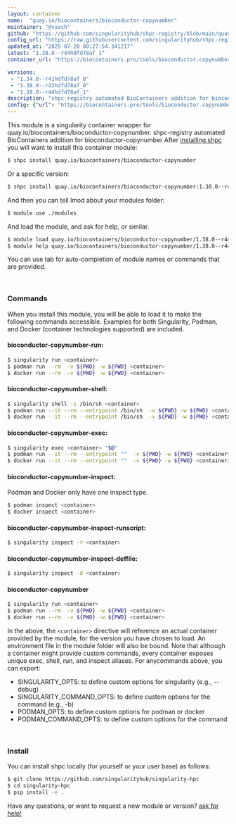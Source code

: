 ```yaml
---
layout: container
name:  "quay.io/biocontainers/bioconductor-copynumber"
maintainer: "@vsoch"
github: "https://github.com/singularityhub/shpc-registry/blob/main/quay.io/biocontainers/bioconductor-copynumber/container.yaml"
config_url: "https://raw.githubusercontent.com/singularityhub/shpc-registry/main/quay.io/biocontainers/bioconductor-copynumber/container.yaml"
updated_at: "2025-07-20 00:27:54.341217"
latest: "1.38.0--r44hdfd78af_1"
container_url: "https://biocontainers.pro/tools/bioconductor-copynumber"

versions:
 - "1.34.0--r41hdfd78af_0"
 - "1.38.0--r42hdfd78af_0"
 - "1.38.0--r44hdfd78af_1"
description: "shpc-registry automated BioContainers addition for bioconductor-copynumber"
config: {"url": "https://biocontainers.pro/tools/bioconductor-copynumber", "maintainer": "@vsoch", "description": "shpc-registry automated BioContainers addition for bioconductor-copynumber", "latest": {"1.38.0--r44hdfd78af_1": "sha256:548e686ddca3cfc21a891a4d3cc039242104a2765821407ad52d859985e8ce7d"}, "tags": {"1.34.0--r41hdfd78af_0": "sha256:90c45c1f7614ae1d90889193736f77f9e1d5db13d7937f7cedce8733ee1bd468", "1.38.0--r42hdfd78af_0": "sha256:7e7081948aeeb68a66236eebb606eeb1c78d39014bcd4c81da495d89b975abbe", "1.38.0--r44hdfd78af_1": "sha256:548e686ddca3cfc21a891a4d3cc039242104a2765821407ad52d859985e8ce7d"}, "docker": "quay.io/biocontainers/bioconductor-copynumber"}
---
```


This module is a singularity container wrapper for quay.io/biocontainers/bioconductor-copynumber.
shpc-registry automated BioContainers addition for bioconductor-copynumber
After [installing shpc](#install) you will want to install this container module:


```bash
$ shpc install quay.io/biocontainers/bioconductor-copynumber
```

Or a specific version:

```bash
$ shpc install quay.io/biocontainers/bioconductor-copynumber:1.38.0--r44hdfd78af_1
```

And then you can tell lmod about your modules folder:

```bash
$ module use ./modules
```

And load the module, and ask for help, or similar.

```bash
$ module load quay.io/biocontainers/bioconductor-copynumber/1.38.0--r44hdfd78af_1
$ module help quay.io/biocontainers/bioconductor-copynumber/1.38.0--r44hdfd78af_1
```

You can use tab for auto-completion of module names or commands that are provided.

<br>

### Commands

When you install this module, you will be able to load it to make the following commands accessible.
Examples for both Singularity, Podman, and Docker (container technologies supported) are included.

#### bioconductor-copynumber-run:

```bash
$ singularity run <container>
$ podman run --rm  -v ${PWD} -w ${PWD} <container>
$ docker run --rm  -v ${PWD} -w ${PWD} <container>
```

#### bioconductor-copynumber-shell:

```bash
$ singularity shell -s /bin/sh <container>
$ podman run --it --rm --entrypoint /bin/sh  -v ${PWD} -w ${PWD} <container>
$ docker run --it --rm --entrypoint /bin/sh  -v ${PWD} -w ${PWD} <container>
```

#### bioconductor-copynumber-exec:

```bash
$ singularity exec <container> "$@"
$ podman run --it --rm --entrypoint ""  -v ${PWD} -w ${PWD} <container> "$@"
$ docker run --it --rm --entrypoint ""  -v ${PWD} -w ${PWD} <container> "$@"
```

#### bioconductor-copynumber-inspect:

Podman and Docker only have one inspect type.

```bash
$ podman inspect <container>
$ docker inspect <container>
```

#### bioconductor-copynumber-inspect-runscript:

```bash
$ singularity inspect -r <container>
```

#### bioconductor-copynumber-inspect-deffile:

```bash
$ singularity inspect -d <container>
```



#### bioconductor-copynumber

```bash
$ singularity run <container>
$ podman run --rm  -v ${PWD} -w ${PWD} <container>
$ docker run --rm  -v ${PWD} -w ${PWD} <container>
```


In the above, the `<container>` directive will reference an actual container provided
by the module, for the version you have chosen to load. An environment file in the
module folder will also be bound. Note that although a container
might provide custom commands, every container exposes unique exec, shell, run, and
inspect aliases. For anycommands above, you can export:

 - SINGULARITY_OPTS: to define custom options for singularity (e.g., --debug)
 - SINGULARITY_COMMAND_OPTS: to define custom options for the command (e.g., -b)
 - PODMAN_OPTS: to define custom options for podman or docker
 - PODMAN_COMMAND_OPTS: to define custom options for the command

<br>

### Install

You can install shpc locally (for yourself or your user base) as follows:

```bash
$ git clone https://github.com/singularityhub/singularity-hpc
$ cd singularity-hpc
$ pip install -e .
```

Have any questions, or want to request a new module or version? [ask for help!](https://github.com/singularityhub/singularity-hpc/issues)